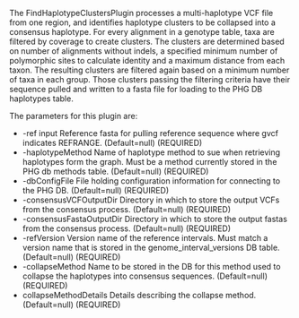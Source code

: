 The FindHaplotypeClustersPlugin processes a multi-haplotype VCF file from one region, and identifies haplotype clusters to be collapsed into a consensus haplotype.  For every alignment in a genotype table, taxa are filtered by coverage to create clusters.  The clusters are determined based on number of alignments without indels, a specified minimum number of polymorphic sites to calculate identity and a maximum distance from each taxon.  The resulting clusters are filtered again based on a minimum number of taxa in each group.  Those clusters passing the filtering criteria have their sequence pulled and written to a fasta file for loading to the PHG DB haplotypes table.

The parameters for this plugin are:

* -ref <Reference> input Reference fasta for pulling reference sequence where gvcf indicates REFRANGE. (Default=null) (REQUIRED)
* -haplotypeMethod <Haplotype Method> Name of haplotype method to sue when retrieving haplotypes form the graph.  Must be a method currently stored in the PHG db methods table.  (Default=null) (REQUIRED)
* -dbConfigFile <Db Config File> File holding configuration information for connecting to the PHG DB. (Default=null) (REQUIRED)
* -consensusVCFOutputDir <Consensus VCF Output Dir> Directory in which to store the output VCFs from the consensus process. (Default=null) (REQUIRED)
* -consensusFastaOutputDir <Consensus Fasta Output Dir> Directory in which to store the output fastas from the consensus process. (Default=null) (REQUIRED)
* -refVersion <Ref Version> Version name of the reference intervals.  Must match a version name that is stored in the genome_interval_versions DB table. (Default=null) (REQUIRED)
* -collapseMethod <Collapse Method> Name to be stored in the DB for this method used to collapse the haplotypes into consensus sequences. (Default=null) (REQUIRED)
* collapseMethodDetails <Collapse Method Details> Details describing the collapse method. (Default=null) (REQUIRED)


